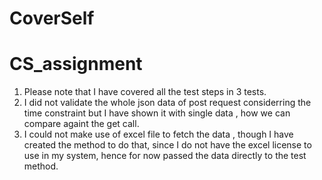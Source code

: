 # CoverSelf

# CS_assignment

1. Please note that I have covered all the test steps in 3 tests.
2. I did not validate the whole json data of post request considerring the time constraint but I have shown it with single data , how we can compare againt the get call.
3. I could not make use of excel file to fetch the data , though I have created the method to do that, since I do not have the excel license to use in my system, hence for now passed the data directly to the test method.

 
